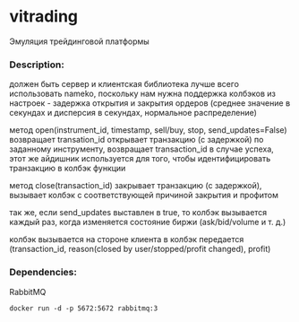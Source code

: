 # vitrading
Эмуляция трейдинговой платформы

### Description:


должен быть сервер и клиентcкая библиотека
лучше всего использовать nameko, поскольку нам нужна поддержка колбэков
из настроек - задержка открытия и закрытия ордеров (среднее значение в секундах и дисперсия в секундах, нормальное распределение)

метод open(instrument_id, timestamp, sell/buy, stop, send_updates=False) возвращает transation_id
открывает транзакцию (с задержкой) по заданному инструменту, возвращает transaction_id в случае успеха, этот же айдишник используется для того, чтобы идентифицировать транзакцию в колбэк функции

метод close(transaction_id)
закрывает транзакцию (с задержкой), вызывает колбэк с соответствующей причиной закрытия и профитом

так же, если send_updates выставлен в true, то колбэк вызывается каждый раз, когда изменяется состояние биржи (ask/bid/volume и т. д.)

колбэк вызывается на стороне клиента
в колбэк передается (transaction_id, reason(closed by user/stopped/profit changed), profit)


### Dependencies:
RabbitMQ

```shell
docker run -d -p 5672:5672 rabbitmq:3
```
